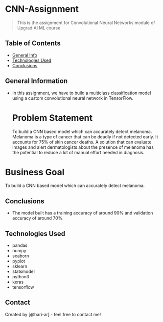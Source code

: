 # CNN-Assignment

> This is the assignment for Convolutional Neural Networks module of Upgrad AI ML course


## Table of Contents
* [General Info](#general-information)
* [Technologies Used](#technologies-used)
* [Conclusions](#conclusions)

<!-- You can include any other section that is pertinent to your problem -->

## General Information
- In this assignment, we have to build a multiclass classification model using a custom convolutional neural network in TensorFlow.

  # Problem Statement
    To build a CNN based model which can accurately detect melanoma. Melanoma is a type of cancer that can be deadly if not detected early. It accounts for 75% of skin cancer deaths. A solution that can evaluate images and alert dermatologists about the presence of melanoma has the potential to reduce a lot of manual effort needed in diagnosis.
 

# Business Goal 

 To build a CNN based model which can accurately detect melanoma. 
 
## Conclusions
- The model built has a training accuracy of around 90% and validation accuracy of around 70%.
<!-- You don't have to answer all the questions - just the ones relevant to your project. -->


## Technologies Used
- pandas
- numpy
- seaborn
- pyplot
- sklearn
- statsmodel
- python3
- keras
- tensorflow



## Contact
Created by [@hari-ar] - feel free to contact me!


<!-- Optional -->
<!-- ## License -->
<!-- This project is open source and available under the [... License](). -->

<!-- You don't have to include all sections - just the one's relevant to your project -->
